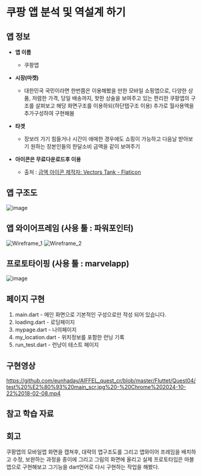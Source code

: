 # 쿠팡 앱 분석 및 역설계 하기        

## 앱 정보

- **앱 이름** 

  - 쿠팡앱   

- **시장(마켓)**  

  - 대한민국 국민이라면 한번쯤은 이용해봤을 만한 모바일 쇼핑앱으로, 다양한 상품, 저렴한 가격, 당일 배송까지, 
    핫한 상술을 보여주고 있는 편리한 쿠팡앱의 구조를 살펴보고 해당 화면구조를 이용하되(하단탭구조 이용)
    추가로 월사용액을 추가구성하여 구현해봄

- **타겟**  

  - 장보러 가기 힘들거나 시간이 애매한 경우에도 쇼핑이 가능하고 다음날 받아보기 원하는 장본인들의 한달소비 금액을 같이 보여주기

- **아이콘은 무료다운로드후 이용**   
  - 출처 : <a href="https://www.flaticon.com/kr/free-icons/" title="금액 아이콘">금액 아이콘 제작자: Vectors Tank - Flaticon</a>
  

## 앱 구조도
![image](https://github.com/user-attachments/assets/0feb8b2b-a3e9-4453-b9fe-d6f850622cdb)


## 앱 와이어프레임 (사용 툴 : 파워포인터)
![Wireframe_1](https://github.com/user-attachments/assets/47bc0df2-3110-4c12-913b-081c0f7374be)
![Wireframe_2](https://github.com/user-attachments/assets/0b59cb88-ed80-49e4-ac22-853a224fa559)

## 프로토타이핑 (사용 툴 : marvelapp)
![image](https://github.com/user-attachments/assets/f31daa2a-c89d-453d-8976-a7e1e02dbfb2)


## 페이지 구현
1. main.dart - 메인 화면으로 기본적인 구성으로만 작성 되어 있습니다.
2. loading.dart - 로딩페이지
3. mypage.dart - 나의페이지
4. my_location.dart - 위치정보를 포함한 런닝 기록
5. run_test.dart - 런냥이 테스트 페이지


## 구현영상 
https://github.com/eunhaday/AIFFEL_quest_cr/blob/master/Fluttet/Quest04/test%20%E2%80%93%20main_scr.jpg%20-%20Chrome%202024-10-22%2018-02-08.mp4


## 참고 학습 자료 


## 회고
쿠팡앱의 모바일앱 화면을 캡쳐후, 대략의 앱구조도를 그리고 앱와이어 프레임을 배치하고 수정, 보완하는 과정을 종이에 그리고
그림의 화면에 올리고 실제 프로토타입은 마블앱으로 구현해보고 그기능을 dart언어로 다시 구현하는 작업을 해봤다.


